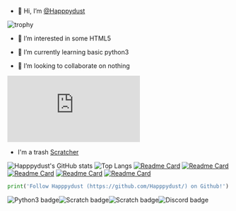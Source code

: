 - 👋 Hi, I’m <a href="https://github.com/Happpydust">@Happpydust</a>

![trophy](https://github-profile-trophy.vercel.app/?username=Happpydust&theme=onedark&title=Stars,Commit,Followers,Issues,Repositories,PR)
- 👀 I’m interested in some HTML5
- 🌱 I’m currently learning basic python3

- 💞️ I’m looking to collaborate on nothing

[<iframe src="https://turbowarp.org/878530845/embed" frameborder="0" scrolling="no" allowfullscreen></iframe>
](https://turbowarp.org/878530845/fullscreen?hqpen)
- I'm a trash [Scratcher](https://scratch.mit.edu/users/Jackjack052012/)

![Happpydust's GitHub stats](https://github-readme-stats.vercel.app/api?username=Happpydust&theme=synthwave)
![Top Langs](https://github-readme-stats.vercel.app/api/top-langs/?username=Happpydust&theme=synthwave)
[![Readme Card](https://github-readme-stats.vercel.app/api/pin/?username=Happpydust&repo=discord-developer-badge-bot&theme=synthwave)](https://github.com/Happpydust/discord-developer-badge-bot)
[![Readme Card](https://github-readme-stats.vercel.app/api/pin/?username=Story-Writers&repo=Stories&theme=synthwave)](https://github.com/Story-Writers/Stories)
[![Readme Card](https://github-readme-stats.vercel.app/api/pin/?username=Happpydust&repo=Licenses-in-python3&theme=synthwave)](https://github.com/Happpydust/Licenses-in-python3)
[![Readme Card](https://github-readme-stats.vercel.app/api/pin/?username=Happpydust&repo=happpydusts-prime-project&theme=synthwave)](https://happpydust.github.io/happpydusts-prime-project/)
[![Readme Card](https://github-readme-stats.vercel.app/api/pin/?username=Glitched-Clone&repo=Game-Show-ChatGPT-Jailbreak&theme=synthwave)](https://gist.github.com/Happpydust/8c7a3fe3caa163783da28b3bbfbca4b4)
```python
print('Follow Happpydust (https://github.com/Happpydust/) on Github!')
```
<img src="https://img.shields.io/badge/Python-3776AB.svg?style=for-the-badge&logo=Python&logoColor=white" alt="Python3 badge">![Scratch badge](https://img.shields.io/badge/Scratch-4D97FF.svg?style=for-the-badge&logo=Scratch&logoColor=white)![Scratch badge](https://img.shields.io/badge/HTML5-E34F26.svg?style=for-the-badge&logo=HTML5&logoColor=white)![Discord badge](https://img.shields.io/badge/Discord-5865F2.svg?style=for-the-badge&logo=Discord&logoColor=white)
<!---
Happpydust/Happpydust is a ✨ special ✨ repository because its `README.md` (this file) appears on your GitHub profile.
You can click the Preview link to take a look at your changes.
https://home.aveek.io/GitHub-Profile-Badges/ is profile badge link
[![Readme Card](https://github-readme-stats.vercel.app/api/pin/?username=Happpydust&repo=)](https://github.com/anuraghazra/github-readme-stats)
--->
